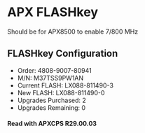 # APX FLASHkey 
Should be for APX8500 to enable 7/800 MHz
## FLASHkey Configuration
- Order: 4808-9007-80941
- M/N: M37TSS9PW1AN
- Current FLASH: LX088-811490-3
- New FLASH: LX088-811490-0 
- Upgrades Purchased: 2
- Upgrades Remaining: 0
#### Read with APXCPS R29.00.03